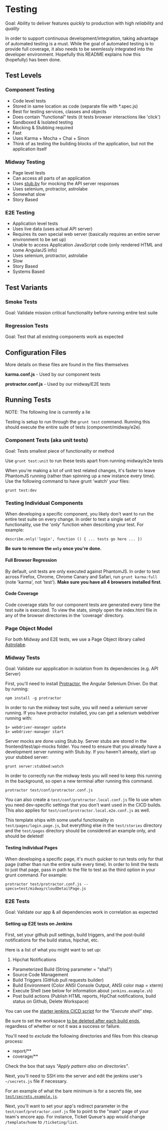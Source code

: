 # Testing

Goal: Ability to deliver features *quickly* to production with high *reliability* and *quality*

In order to support continuous development/integration, taking advantage of automated testing is a must. While the goal of automated testing is to provide full coverage, it also needs to be seemlessly integrated into the developer environment. Hopefully this README explains how this (hopefully) has been done.

## Test Levels

### Component Testing
 - Code level tests
 - Stored in same location as code (separate file with *.spec.js)
 - Best for testing services, classes and objects
 - Does contain "functional" tests (it tests browser interactions like 'click')
 - Sandboxed & Isolated testing
 - Mocking & Stubbing required
 - Fast
 - Uses Karma + Mocha + Chai + Sinon
 - Think of as testing the building blocks of the application, but not the application itself

### Midway Testing
 - Page level tests
 - Can access all parts of an application
 - Uses [stub.by](https://github.com/mrak/stubby4node) for mocking the API server responses
 - Uses selenium, protractor, astrolabe
 - Somewhat slow
 - Story Based

### E2E Testing
 - Application level tests
 - Uses live data (uses actual API server)
 - Requires its own special web server (basically requires an entire server environment to be set up)
 - Unable to access Application JavaScript code (only rendered HTML and some AngularJS info)
 - Uses selenium, protractor, astrolabe
 - Slow
 - Story Based
 - Systems Based

## Test Variants

### Smoke Tests

Goal: Validate mission critical functionality before running entire test suite

### Regression Tests

Goal: Test that all existing components work as expected


## Configuration Files

More details on these files are found in the files themselves

**karma.conf.js** - Used by our component tests

**protractor.conf.js** - Used by our midway/E2E tests

## Running Tests

NOTE: The following line is currently a lie

Testing is setup to run through the `grunt test` command. Running this should execute the entire suite of tests (component/midway/e2e).

### Component Tests (aka unit tests)

Goal: Tests smallest piece of functionality or method

Use `grunt test:unit` to run these tests apart from running midway/e2e tests

When you're making a lot of unit test related changes, it's faster to leave PhantomJS running (rather than spinning up a new instance every time). Use the following command to have grunt 'watch' your files:

`grunt test:dev`

### Testing Individual Components

When developing a specific component, you likely don't want to run the entire test suite on every change. In order to test a single set of functionality, use the 'only' function when describing your test. For example:

`describe.only('login', function () { ... tests go here ... })`

**Be sure to remove the `only` once you're done.**

#### Full Browser Regression

By default, unit tests are only executed against PhantomJS. In order to test across Firefox, Chrome, Chrome Canary and Safari, run `grunt karma:full` (note 'karma', not 'test'). **Make sure you have all 4 browsers installed first**.

#### Code Coverage

Code coverage stats for our component tests are generated every time the test suite is executed. To view the stats, simply open the index.html file in any of the browser directories in the 'coverage' directory.


### Page Object Model

For both Midway and E2E tests, we use a Page Object library called [Astrolabe](https://github.com/stuplum/astrolabe).


### Midway Tests

Goal: Validate our appplication in isolation from its dependencies (e.g. API Server)

First, you'll need to install [Protractor](https://github.com/angular/protractor/), the Angular Selenium Driver. Do that by running:

    npm install -g protractor

In order to run the midway test suite, you will need a selenium server running.
If you have protractor installed, you can get a selenium webdriver running with:

```
$> webdriver-manager update
$> webdriver-manager start
```

Server mocks are done using Stub.by. Server stubs are stored in the frontend/test/api-mocks folder. You need to ensure that you already have a development server running with Stub.by. If you haven't already, start up your stubbed server:

    grunt server:stubbed:watch

In order to correctly run the midway tests you will need to keep this running in the background, so open a new terminal after running this command.

    protractor test/conf/protractor.conf.js

You can also create a `test/conf/protractor.local.conf.js` file to use when you need dev-specific settings that you don't want used in the CICD builds. This also applies for `test/conf/protractor.local.e2e.conf.js` as well.

This template ships with some useful functionality in `test/pages/login.page.js`, but everything else in the `test/stories` directory and the `test/pages` directory should be considered an example only, and should be deleted!

#### Testing Individual Pages

When developing a specific page, it's much quicker to run tests only for that page (rather than run the entire suite every time). In order to limit the tests to just that page, pass in path to the file to test as the third option in your grunt command. For example:

`protractor test/protractor.conf.js --specs=test/midway/cloudDetailPage.js`

### E2E Tests

Goal: Validate our app & all dependencies work in correlation as expected

#### Setting up E2E tests on Jenkins

First, set your github pull settings, build triggers, and the post-build notifications for the build status, hipchat, etc.

Here is a list of what you might want to set up:

 1. Hipchat Notifications
 - Parameterized Build (String parameter = "sha1")
 - Source Code Management
 - Build Triggers (GitHub pull requests builder)
 - Build Environment (Color ANSI Console Output, ANSI color map = xterm)
 - Execute Shell (see below for information about `jenkins.example.sh`)
 - Post build actions (Publish HTML reports, HipChat notifications, build status on Github, Delete Workspace)


You can use the [starter jenkins CICD script](./test/jenkins.example.sh) for the *"Execute shell"* step.

Be sure to set the workspace [to be deleted after each build ends](https://wiki.jenkins-ci.org/display/JENKINS/Workspace+Cleanup+Plugin), regardless of whether or not it was a success or failure.

You'll need to *exclude* the following directories and files from this cleanup process:

 - report/\**
 - coverage/\**

Check the box that says *"Apply pattern also on directories"*.

Next, you'll need to SSH into the server and edit the jenkins user's `~/secrets.js` file if necessary.

For an example of what the bare minimum is for a secrets file, see [`test/secrets.example.js`](./test/secrets.example.js).

Next, you'll want to set your app's redirect parameter in the `test/conf/protractor.conf.js` file to point to the "main" page of your team's encore app. For instance, Ticket Queue's app would change `/template/home` to `/ticketing/list`.
